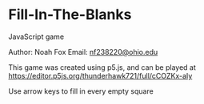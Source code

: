 # Fill-In-The-Blanks
JavaScript game

Author: Noah Fox
Email: nf238220@ohio.edu

This game was created using p5.js, and can be played at https://editor.p5js.org/thunderhawk721/full/cCOZKx-aIy

Use arrow keys to fill in every empty square
